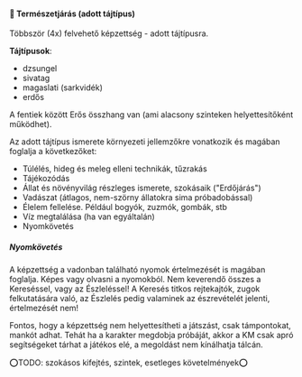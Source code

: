 #### 🔵 Természetjárás (adott tájtípus)

Többször (4x) felvehető képzettség - adott tájtípusra.

**Tájtípusok**:
- dzsungel
- sivatag
- magaslati (sarkvidék)
- erdős

A fentiek között Erős összhang van (ami alacsony szinteken helyettesítőként működhet).

Az adott tájtípus ismerete környezeti jellemzőkre vonatkozik és magában foglalja a következőket:
- Túlélés, hideg és meleg elleni technikák, tűzrakás
- Tájékozódás
- Állat és növényvilág részleges ismerete, szokásaik ("Erdőjárás")
- Vadászat (átlagos, nem-szörny állatokra sima próbadobással)
- Élelem fellelése. Például bogyók, zuzmók, gombák, stb
- Víz megtalálása (ha van egyáltalán)
- Nyomkövetés

##### Nyomkövetés
 A képzettség a vadonban található nyomok értelmezését is magában foglalja. Képes vagy olvasni a nyomokból. Nem keverendő összes a Kereséssel, vagy az Észleléssel! A Keresés titkos rejtekajtók, zugok felkutatására való, az Észlelés pedig valaminek az észrevételét jelenti, értelmezését nem! 

Fontos, hogy a képzettség nem helyettesítheti a játszást, csak támpontokat, mankót adhat. Tehát ha a karakter megdobja próbáját, akkor a KM csak apró segítségeket tárhat a játékos elé, a megoldást nem kínálhatja tálcán.

⭕TODO: szokásos kifejtés, szintek, esetleges követelmények⭕
